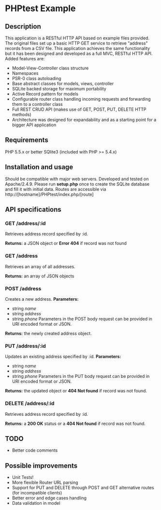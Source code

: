 # PHPtest Example

## Description
This application is a RESTful HTTP API based on example files provided.
The original files set up a basic HTTP GET service to retrieve "address" records from a CSV file.
This application achieves the same functionality but it has been designed and developed as a full MVC, RESTful HTTP API.
Added features are:
- Model-View-Controller class structure
- Namespaces
- PSR-0 class autoloading
- Base abstract classes for models, views, controller
- SQLite backed storage for maximum portability
- Active Record pattern for models
- Configurable router class handling incoming requests and forwarding them to a controller class
- Full REST CRUD API (makes use of GET, POST, PUT, DELETE HTTP methods)
- Architecture was designed for expandability and as a starting point for a bigger API application

## Requirements
PHP 5.5.x or better
SQlite3 (included with PHP >= 5.4.x)

## Installation and usage
Should be compatible with major web servers.
Developed and tested on Apache/2.4.9.
Please run **setup.php** once to create the SQLite database and fill it with initial data.
Routes are accessible via http://[hostname]/PHPtest/index.php/[route]

## API specifications

### GET /address/:id
Retrieves address record specified by :id.

**Returns:** a JSON object or **Error 404** if record was not found

### GET /address
Retrieves an array of all addresses.

**Returns:** an array of JSON objects

### POST /address
Creates a new address.
**Parameters:** 
- string *name* 
- string *address*
- string *phone*
Parameters in the POST body request can be provided in URI encoded format or JSON.

**Returns:** the newly created address object.

### PUT /address/:id
Updates an existing address specified by :id.
**Parameters:** 
- string *name* 
- string *address*
- string *phone*
Parameters in the PUT body request can be provided in URI encoded format or JSON.

**Returns:** the updated object or **404 Not found** if record was not found.

### DELETE /address/:id
Retrieves address record specified by :id.

**Returns:** a **200 OK** status or a **404 Not found** if record was not found.


## TODO
- Better code comments

## Possible improvements
- Unit Tests!
- More flexible Router URL parsing 
- Support for PUT and DELETE through POST and GET alternative routes (for incompatible clients)
- Better error and edge cases handling
- Data validation in model